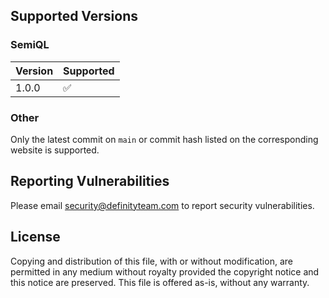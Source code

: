 ## Supported Versions
### SemiQL
| Version | Supported          |
| ------- | ------------------ |
| 1.0.0   | :white_check_mark: |
### Other
Only the latest commit on `main` or commit hash listed on the corresponding website is supported.

## Reporting Vulnerabilities
Please email [security@definityteam.com](mailto:security@definityteam.com) to report security vulnerabilities.

## License
Copying and distribution of this file, with or without modification, are permitted in any medium without royalty provided the copyright notice and this notice are preserved. This file is offered as-is, without any warranty.
